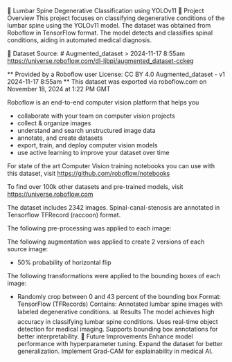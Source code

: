 🦴 Lumbar Spine Degenerative Classification using YOLOv11 📌 Project Overview This project focuses on classifying degenerative conditions of the lumbar spine using the YOLOv11 model. The dataset was obtained from Roboflow in TensorFlow format. The model detects and classifies spinal conditions, aiding in automated medical diagnosis.

📂 Dataset Source: # Augmented_dataset > 2024-11-17 8:55am https://universe.roboflow.com/dl-ljbpi/augmented_dataset-cckeg

** Provided by a Roboflow user License: CC BY 4.0 Augmented_dataset - v1 2024-11-17 8:55am **
This dataset was exported via roboflow.com on November 18, 2024 at 1:22 PM GMT

Roboflow is an end-to-end computer vision platform that helps you

- collaborate with your team on computer vision projects
- collect & organize images
- understand and search unstructured image data
- annotate, and create datasets
- export, train, and deploy computer vision models
- use active learning to improve your dataset over time
  
For state of the art Computer Vision training notebooks you can use with this dataset, visit https://github.com/roboflow/notebooks

To find over 100k other datasets and pre-trained models, visit https://universe.roboflow.com

The dataset includes 2342 images. Spinal-canal-stenosis are annotated in Tensorflow TFRecord (raccoon) format.

The following pre-processing was applied to each image:

The following augmentation was applied to create 2 versions of each source image:

- 50% probability of horizontal flip
  
The following transformations were applied to the bounding boxes of each image:

- Randomly crop between 0 and 43 percent of the bounding box Format: TensorFlow (TFRecords) Contains: Annotated lumbar spine images with labeled degenerative conditions. 📊 Results The model achieves high accuracy in classifying lumbar spine conditions. Uses real-time object detection for medical imaging. Supports bounding box annotations for better interpretability. 🚀 Future Improvements Enhance model performance with hyperparameter tuning. Expand the dataset for better generalization. Implement Grad-CAM for explainability in medical AI.

